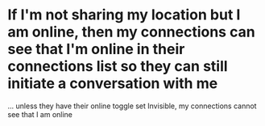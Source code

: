 # If I'm not sharing my location but I am online, then my connections can see that I'm online in their connections list so they can still initiate a conversation with me

... unless they have their online toggle set Invisible, my connections cannot see that I am online

